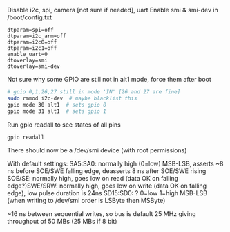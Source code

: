 Disable i2c, spi, camera [not sure if needed], uart
Enable smi & smi-dev in /boot/config.txt
```
dtparam=spi=off
dtparam=i2c_arm=off
dtparam=i2c0=off
dtparam=i2c1=off
enable_uart=0
dtoverlay=smi
dtoverlay=smi-dev
```

Not sure why some GPIO are still not in alt1 mode, force them after boot

```bash
# gpio 0,1,26,27 still in mode 'IN' [26 and 27 are fine]
sudo rmmod i2c-dev  # maybe blacklist this
gpio mode 30 alt1  # sets gpio 0
gpio mode 31 alt1  # sets gpio 1
```

Run gpio readall to see states of all pins
```bash
gpio readall
```

There should now be a /dev/smi device (with root permissions)


With default settings:
SA5:SA0: normally high (0=low) MSB-LSB, asserts ~8 ns before SOE/SWE falling edge, deasserts 8 ns after SOE/SWE rising
SOE/SE: normally high, goes low on read (data OK on falling edge?)SWE/SRW: normally high, goes low on write (data OK on falling edge), low pulse duration is 24ns
SD15:SD0: ? 0=low 1=high MSB-LSB (when writing to /dev/smi order is LSByte then MSByte)

~16 ns between sequential writes, so bus is default 25 MHz giving throughput of 50 MBs (25 MBs if 8 bit)
